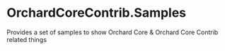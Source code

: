 # OrchardCoreContrib.Samples
Provides a set of samples to show Orchard Core &amp; Orchard Core Contrib related things
